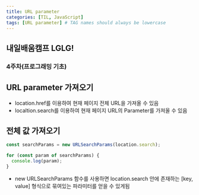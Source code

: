 ```yaml
---
title: URL parameter
categories: [TIL, JavaScript]
tags: [URL parameter] # TAG names should always be lowercase
---
```


## 내일배움캠프 LGLG!

### 4주차(프로그래밍 기초)

## **URL parameter 가져오기**

- location.href를 이용하여 현재 페이지 전체 URL을 가져올 수 있음
- localtion.search를 이용하여 현재 페이지 URL의 Parameter를 가져올 수 있음

## 전체 값 가져오기

```js
const searchParams = new URLSearchParams(location.search);

for (const param of searchParams) {
  console.log(param);
}
```

- new URLSearchParams 함수를 사용하면 location.search 안에 존재하는 [key, value] 형식으로 묶여있는 파라미터를 얻을 수 있게됨
